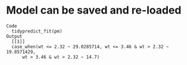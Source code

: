 # Model can be saved and re-loaded

    Code
      tidypredict_fit(pm)
    Output
      [[1]]
      case_when(wt <= 2.32 ~ 29.0285714, wt <= 3.46 & wt > 2.32 ~ 19.8571429, 
          wt > 3.46 & wt > 2.32 ~ 14.7)
      

